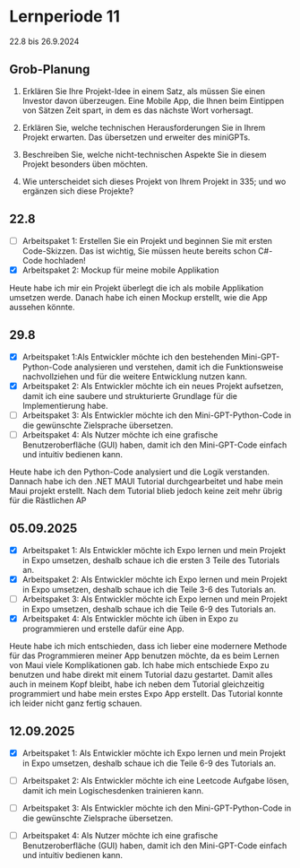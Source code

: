 # Lernperiode 11

22.8 bis 26.9.2024

## Grob-Planung

1. Erklären Sie Ihre Projekt-Idee in einem Satz, als müssen Sie einen Investor davon überzeugen.
   Eine Mobile App, die Ihnen beim Eintippen von Sätzen Zeit spart, in dem es das nächste Wort vorhersagt.
3. Erklären Sie, welche technischen Herausforderungen Sie in Ihrem Projekt erwarten.
   Das übersetzen und erweiter des miniGPTs.
5. Beschreiben Sie, welche nicht-technischen Aspekte Sie in diesem Projekt besonders üben möchten.
   
7. Wie unterscheidet sich dieses Projekt von Ihrem Projekt in 335; und wo ergänzen sich diese Projekte?

## 22.8

- [ ] Arbeitspaket 1: Erstellen Sie ein Projekt und beginnen Sie mit ersten Code-Skizzen. Das ist wichtig, Sie müssen heute bereits schon C#-Code hochladen!
- [x] Arbeitspaket 2: Mockup für meine mobile Applikation

Heute habe ich mir ein Projekt überlegt die ich als mobile Applikation umsetzen werde. Danach habe ich einen Mockup erstellt, wie die App aussehen könnte.

## 29.8

- [x] Arbeitspaket 1:Als Entwickler möchte ich den bestehenden Mini-GPT-Python-Code analysieren und verstehen,
damit ich die Funktionsweise nachvollziehen und für die weitere Entwicklung nutzen kann.
- [x] Arbeitspaket 2: Als Entwickler möchte ich ein neues Projekt aufsetzen,
damit ich eine saubere und strukturierte Grundlage für die Implementierung habe.
- [ ] Arbeitspaket 3: Als Entwickler möchte ich den Mini-GPT-Python-Code in die gewünschte Zielsprache übersetzen.
- [ ] Arbeitspaket 4: Als Nutzer möchte ich eine grafische Benutzeroberfläche (GUI) haben,
damit ich den Mini-GPT-Code einfach und intuitiv bedienen kann.

Heute habe ich den Python-Code analysiert und die Logik verstanden. Dannach habe ich den .NET MAUI Tutorial durchgearbeitet und habe mein Maui projekt erstellt. Nach dem Tutorial blieb jedoch keine zeit mehr übrig für die Rästlichen AP

## 05.09.2025

- [x] Arbeitspaket 1: Als Entwickler möchte ich Expo lernen und mein Projekt in Expo umsetzen, deshalb schaue ich die ersten 3 Teile des Tutorials an.
- [x] Arbeitspaket 2: Als Entwickler möchte ich Expo lernen und mein Projekt in Expo umsetzen, deshalb schaue ich die Teile 3-6 des Tutorials an.
- [ ] Arbeitspaket 3: Als Entwickler möchte ich Expo lernen und mein Projekt in Expo umsetzen, deshalb schaue ich die Teile 6-9 des Tutorials an.
- [x] Arbeitspaket 4: Als Entwickler möchte ich üben in Expo zu programmieren und erstelle dafür eine App.
      
Heute habe ich mich entschieden, dass ich lieber eine modernere Methode für das Programmieren meiner App benutzen möchte, da es beim Lernen von Maui viele Komplikationen gab. Ich habe mich entschiede Expo zu benutzen und habe direkt mit einem Tutorial dazu gestartet. Damit alles auch in meinem Kopf bleibt, habe ich neben dem Tutorial gleichzeitig programmiert und habe mein erstes Expo App erstellt. Das Tutorial konnte ich leider nicht ganz fertig schauen.

## 12.09.2025

- [x] Arbeitspaket 1: Als Entwickler möchte ich Expo lernen und mein Projekt in Expo umsetzen, deshalb schaue ich die Teile 6-9 des Tutorials an.
- [ ] Arbeitspaket 2: Als Entwickler möchte ich eine Leetcode Aufgabe lösen, damit ich mein Logischesdenken trainieren kann.
- [ ] Arbeitspaket 3: Als Entwickler möchte ich den Mini-GPT-Python-Code in die gewünschte Zielsprache übersetzen.
- [ ] Arbeitspaket 4: Als Nutzer möchte ich eine grafische Benutzeroberfläche (GUI) haben,
damit ich den Mini-GPT-Code einfach und intuitiv bedienen kann.






